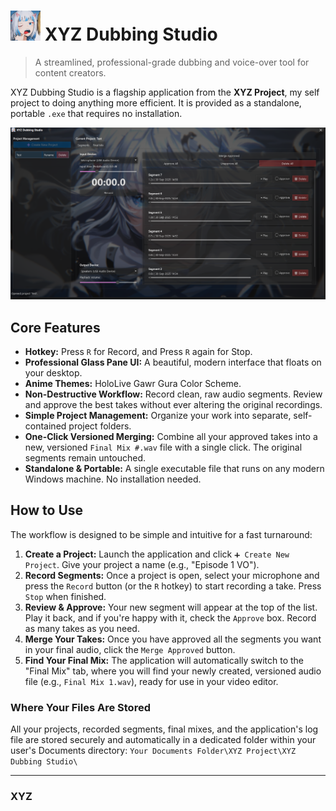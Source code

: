 # <img src="icon.png" width="48" alt="XYZ Dubbing Studio Icon"> XYZ Dubbing Studio

> A streamlined, professional-grade dubbing and voice-over tool for content creators.

XYZ Dubbing Studio is a flagship application from the **XYZ Project**, my self project to doing anything more efficient. It is provided as a standalone, portable `.exe` that requires no installation.

<p align="center">
  <img src="ss.png" alt="XYZ Dubbing Studio Screenshot" width="800">
</p>

## Core Features
*   **Hotkey:** Press `R` for Record, and Press `R` again for Stop.
*   **Professional Glass Pane UI:** A beautiful, modern interface that floats on your desktop.
*   **Anime Themes:** HoloLive Gawr Gura Color Scheme. 
*   **Non-Destructive Workflow:** Record clean, raw audio segments. Review and approve the best takes without ever altering the original recordings.
*   **Simple Project Management:** Organize your work into separate, self-contained project folders.
*   **One-Click Versioned Merging:** Combine all your approved takes into a new, versioned `Final Mix #.wav` file with a single click. The original segments remain untouched.
*   **Standalone & Portable:** A single executable file that runs on any modern Windows machine. No installation needed.

## How to Use

The workflow is designed to be simple and intuitive for a fast turnaround:

1.  **Create a Project:** Launch the application and click `➕ Create New Project`. Give your project a name (e.g., "Episode 1 VO").
2.  **Record Segments:** Once a project is open, select your microphone and press the `Record` button (or the `R` hotkey) to start recording a take. Press `Stop` when finished.
3.  **Review & Approve:** Your new segment will appear at the top of the list. Play it back, and if you're happy with it, check the `Approve` box. Record as many takes as you need.
4.  **Merge Your Takes:** Once you have approved all the segments you want in your final audio, click the `Merge Approved` button.
5.  **Find Your Final Mix:** The application will automatically switch to the "Final Mix" tab, where you will find your newly created, versioned audio file (e.g., `Final Mix 1.wav`), ready for use in your video editor.

### Where Your Files Are Stored

All your projects, recorded segments, final mixes, and the application's log file are stored securely and automatically in a dedicated folder within your user's Documents directory:
`Your Documents Folder\XYZ Project\XYZ Dubbing Studio\`

---

### XYZ
